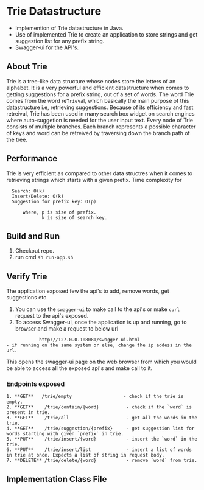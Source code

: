 # Trie Datastructure

- Implemention of Trie datastructure in Java.
- Use of implemented Trie to create an application to store strings and get suggestion list for any prefix string.
- Swagger-ui for the API's.

## About Trie
Trie is a tree-like data structure whose nodes store the letters of an alphabet. It is a very powerful and efficient datastructure when comes to getting suggestions for a prefix string, out of a set of words. The word Trie comes from the word re`Trie`val, which basically the main purpose of this datastructure i.e, retrieving suggestions. Because of its efficiency and fast retreival, Trie has been used in many search box widget on search engines where auto-suggetion is needed for the user input text.
Every node of Trie consists of multiple branches. Each branch represents a possible character of keys and word can be retreived by traversing down the branch path of the tree.

## Performance
Trie is very efficient as compared to other data structres when it comes to retrieving strings which starts with a given prefix.
Time complexity for 
```
  Search: O(k)   
  Insert/Delete: O(k)
  Suggestion for prefix key: O(p)   
        
      where, p is size of prefix.
             k is size of search key.
 ````
                

## Build and Run
1. Checkout repo.
2. run cmd `sh run-app.sh`


## Verify Trie
The application exposed few the api's to add, remove words, get suggestions etc.
1. You can use the `swagger-ui` to make call to the api's or make `curl` request to the api's exposed.
2. To access Swagger-ui, once the application is up and running, go to browser and make a request to below url
```
            http://127.0.0.1:8081/swagger-ui.html
- if running on the same system or else, change the ip addess in the url.
``` 
   This opens the swagger-ui page on the web browser from which you would be able to access all the exposed api's and make call to it. 

### Endpoints exposed
```
1. **GET**   /trie/empty                   - check if the trie is empty. 
2. **GET**    /trie/contain/{word}          - check if the `word` is present in trie.
3. **GET**    /trie/all                     - get all the words in the trie.
4. **GET**    /trie/suggestion/{prefix}     - get suggestion list for words starting with given `prefix` in trie.
5. **PUT**    /trie/insert/{word}           - insert the `word` in the trie.
6. **PUT**    /trie/insert/list             - insert a list of words in trie at once. Expects a list of string in request body.
7. **DELETE** /trie/delete/{word}           - remove `word` from trie. 
```
## Implementation Class File
